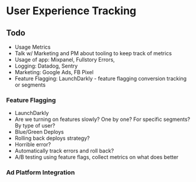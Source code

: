 # User Experience Tracking

## **Todo**

* Usage Metrics
* Talk w/ Marketing and PM about tooling to keep track of metrics&#x20;
* Usage of app: Mixpanel, Fullstory Errors,&#x20;
* Logging: Datadog, Sentry&#x20;
* Marketing: Google Ads, FB Pixel&#x20;
* Feature Flagging: LaunchDarkly - feature flagging conversion tracking or segments

### **Feature Flagging**

* LaunchDarkly&#x20;
* Are we turning on features slowly? One by one? For specific segments? By type of user?&#x20;
* Blue/Green Deploys&#x20;
* Rolling back deploys strategy?&#x20;
* Horrible error?&#x20;
* Automatically track errors and roll back?&#x20;
* A/B testing using feature flags, collect metrics on what does better

### Ad Platform Integration

